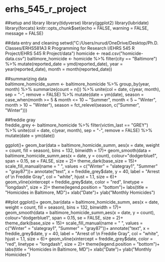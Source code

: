 # erhs_545_r_project


##setup and library
library(tidyverse)
library(ggplot2)
library(lubridate)
library(forcats)
knitr::opts_chunk$set(echo = FALSE, warning = FALSE, message = FALSE)

##data entry and cleaning
setwd("C:/Users/nurud/OneDrive/Desktop/Ph.D. Classes/ERHS581A3 R Programming for Research I/EHRS 545 R Project/EHRS 545 R Project/data")
homicide <- read.csv("homicide-data.csv")
baltimore_homicide <- homicide %>% 
  filter(city == "Baltimore") %>% 
  mutate(reported_date = ymd(reported_date),
         year = year(reported_date),
         month = month(reported_date))

##summarizing data       
baltimore_homicide_summ <- baltimore_homicide %>% 
  group_by(year, month) %>% 
  summarize(count = n()) %>% 
  unite(col = date, c(year, month), sep = "-",
        remove = FALSE) %>% 
  mutate(date = ym(date),
         season = case_when(month >= 5 & month <= 10 ~ "Summer",
                            month < 5 ~ "Winter",
                            month > 10 ~ "Winter"),
         season = fct_relevel(season, c("Summer", "Winter")))

##freddie gray         
freddie_grey <- baltimore_homicide %>% 
  filter(victim_last == "GREY") %>% 
  unite(col = date, c(year, month), sep = "-",
        remove = FALSE) %>% 
  mutate(date = ym(date))
  
ggplot()+
  geom_bar(data = baltimore_homicide_summ,
                 aes(x = date, weight = count, fill = season), 
                 bins = 132, binwidth = 17)+
  geom_smooth(data = baltimore_homicide_summ,aes(x = date, y = count), colour="dodgerblue1", 
              span = 0.15, se = FALSE, size = 2)+
  theme_dark(base_size = 15)+
  scale_fill_manual(name = " ", values = c("Winter" = "slategray1",
                               "Summer" = "gray87"))+
  annotate("text", x = freddie_grey$date, y = 40, label = "Arrest of \n Freddie Gray",
           col = "white", hjust = 1.1, size = 6)+
  geom_vline(xintercept = freddie_grey$date, color = "red", linetype = "longdash",
             size = 2)+
  theme(legend.position = "bottom")+
  labs(title = "Homicides in Baltimore, MD")+
  xlab("Date")+
  ylab("Monthly Homicides")
  
  ##plot
  ggplot()+
  geom_bar(data = baltimore_homicide_summ,
                 aes(x = date, weight = count, fill = season), 
                 bins = 132, binwidth = 17)+
  geom_smooth(data = baltimore_homicide_summ,aes(x = date, y = count), colour="dodgerblue1", 
              span = 0.15, se = FALSE, size = 2)+
  theme_dark(base_size = 15)+
  scale_fill_manual(name = " ", values = c("Winter" = "slategray1",
                               "Summer" = "gray87"))+
  annotate("text", x = freddie_grey$date, y = 40, label = "Arrest of \n Freddie Gray",
           col = "white", hjust = 1.1, size = 6)+
  geom_vline(xintercept = freddie_grey$date, color = "red", linetype = "longdash",
             size = 2)+
  theme(legend.position = "bottom")+
  labs(title = "Homicides in Baltimore, MD")+
  xlab("Date")+
  ylab("Monthly Homicides")